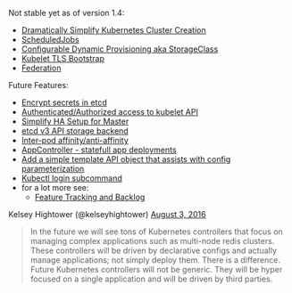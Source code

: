 

Not stable yet as of version 1.4:
- [Dramatically Simplify Kubernetes Cluster Creation](https://github.com/kubernetes/features/issues/11)
- [ScheduledJobs](https://github.com/kubernetes/features/issues/19)
- [Configurable Dynamic Provisioning aka StorageClass](https://github.com/kubernetes/features/issues/36)
- [Kubelet TLS Bootstrap](https://github.com/kubernetes/features/issues/43)
- [Federation](https://github.com/kubernetes/features/issues?q=is%3Aissue+is%3Aopen+label%3Ateam%2FSIG-Federation)

Future Features:
- [Encrypt secrets in etcd](https://github.com/kubernetes/features/issues/92)
- [Authenticated/Authorized access to kubelet API](https://github.com/kubernetes/features/issues/89)
- [Simplify HA Setup for Master](https://github.com/kubernetes/features/issues/48)
- [etcd v3 API storage backend](https://github.com/kubernetes/features/issues/44)
- [Inter-pod affinity/anti-affinity](https://github.com/kubernetes/features/issues/60)
- [AppController - statefull app deployments](https://github.com/kubernetes/features/issues/42)
- [Add a simple template API object that assists with config parameterization](https://github.com/kubernetes/features/issues/35)
- [Kubectl login subcommand](https://github.com/kubernetes/features/issues/32)
- for a lot more see:
  - [Feature Tracking and Backlog](https://github.com/kubernetes/features/issues)


Kelsey Hightower (@kelseyhightower) [August 3, 2016](https://twitter.com/kelseyhightower/status/760832204100345856)
> In the future we will see tons of Kubernetes controllers that focus on managing complex applications such as multi-node redis clusters.
> These controllers will be driven by declarative configs and actually manage applications; not simply deploy them. There is a difference.
> Future Kubernetes controllers will not be generic. They will be hyper focused on a single application and will be driven by third parties.
